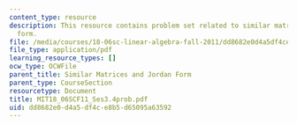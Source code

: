 ```yaml
---
content_type: resource
description: This resource contains problem set related to similar matrices and jordan
  form.
file: /media/courses/18-06sc-linear-algebra-fall-2011/dd8682e0d4a5df4ce8b5d65095a63592_MIT18_06SCF11_Ses3.4prob.pdf
file_type: application/pdf
learning_resource_types: []
ocw_type: OCWFile
parent_title: Similar Matrices and Jordan Form
parent_type: CourseSection
resourcetype: Document
title: MIT18_06SCF11_Ses3.4prob.pdf
uid: dd8682e0-d4a5-df4c-e8b5-d65095a63592
---
```

